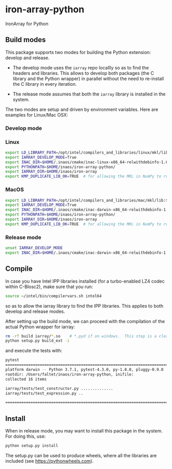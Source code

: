 # iron-array-python
IronArray for Python

## Build modes

This package supports two modes for building the Python extension: develop and release.

* The develop mode uses the `iarray` repo locallly so as to find the headers and libraries.  This allows to develop both packages (the C library and the Python wrapper) in parallel without the need to re-install the C library in every iteration.

* The release mode assumes that both the `iarray` library is installed in the system.

The two modes are setup and driven by environment variables.  Here are examples for Linux/Mac OSX:

### Develop mode

### Linux
```bash
export LD_LIBRARY_PATH=/opt/intel/compilers_and_libraries/linux/mkl/lib:$HOME/inaos/iron-array/build
export IARRAY_DEVELOP_MODE=True
export INAC_DIR=$HOME/.inaos/cmake/inac-linux-x86_64-relwithdebinfo-1.0.4
export PYTHONPATH=$HOME/inaos/iron-array-python/
export IARRAY_DIR=$HOME/inaos/iron-array
export KMP_DUPLICATE_LIB_OK=TRUE  # for allowing the MKL in NumPy to run in parallel to the one in IronArray
```

### MacOS
```bash
export LD_LIBRARY_PATH=/opt/intel/compilers_and_libraries/mac/mkl/lib:$HOME/inaos/iron-array/build
export IARRAY_DEVELOP_MODE=True
export INAC_DIR=$HOME/.inaos/cmake/inac-darwin-x86_64-relwithdebinfo-1.0.4
export PYTHONPATH=$HOME/inaos/iron-array-python/
export IARRAY_DIR=$HOME/inaos/iron-array
export KMP_DUPLICATE_LIB_OK=TRUE  # for allowing the MKL in NumPy to run in parallel to the one in IronArray
```

### Release mode

```bash
unset IARRAY_DEVELOP_MODE
export INAC_DIR=$HOME/.inaos/cmake/inac-darwin-x86_64-relwithdebinfo-1.0.4
```

## Compile

In case you have Intel IPP libraries installed (for a turbo-enabled LZ4 codec within C-Blosc2), make sure that you run:

```bash
source ~/intel/bin/compilervars.sh intel64
```

so as to allow the iarray library to find the IPP libraries.  This applies to both develop and release modes.

After setting up the build mode, we can proceed with the compilation of the actual Python wrapper for iarray:

```bash
rm -rf build iarray/*.so    # *.pyd if on windows.  This step is a cleanup and purely optional.
python setup.py build_ext -i
```

and  execute the tests with:

```bash
pytest
====================================================================================== test session starts =======================================================================================
platform darwin -- Python 3.7.1, pytest-4.3.0, py-1.8.0, pluggy-0.9.0
rootdir: /Users/faltet/inaos/iron-array-python, inifile:
collected 16 items

iarray/tests/test_constructor.py ..............                                                                                                                                            [ 87%]
iarray/tests/test_expression.py ..                                                                                                                                                         [100%]

=================================================================================== 16 passed in 0.29 seconds ====================================================================================
```

## Install

When in release mode, you may want to install this package in the system.  For doing this, use:

```bash
python setup.py install
```

The setup.py can be used to produce wheels, where all the libraries are included (see https://pythonwheels.com).
